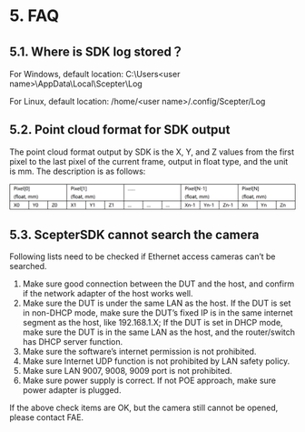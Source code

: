 # 5. FAQ<!-- {docsify-ignore-all} -->

## 5.1. Where is SDK log stored？

For Windows, default location: C:\Users\<user name>\AppData\Local\Scepter\Log

For Linux, default location: /home/\<user name>/.config/Scepter/Log

## 5.2. Point cloud format for SDK output

<!-- SDK 输出的点云格式为从当前帧的第一个 pixel 至最后一个 pixel 的 X,Y,Z 值，以 float 型输出，单位是 mm，说明如下： -->

The point cloud format output by SDK is the X, Y, and Z values from the first pixel to the last pixel of the current frame, output in float type, and the unit is mm. The description is as follows:

![SDK output pointcloud](<../../zh-cn/ScepterSDK/pic/SDK output pointcloud.png>)

## 5.3. ScepterSDK cannot search the camera

<!-- 搜索不到相机通常有以下几种情况：

1. 相机与主机端的接线是否良好，主机端的网卡是否可用
2. 相机与主机不在同一网段。如果相机设置为非 DHCP 模式，请确保相机的固定 IP 于主机在同一网段，如 192.168.1.X。若相机设置为 DHCP 模式，请确保相机与主机处于同 一局域网下，并且路由器/交换机具有 DHCP sever 功能
3. 软件的网络访问权限是否被限制
4. 局域网的 9007， 9008， 9009 端口是否被禁止
5. 相机的供电是否足够。如果使用非 POE 方式，请确保适配器打开并插入

如果以上检查项都确认无问题，但仍无法打开相机，请联系 FAE 处理。 -->

Following lists need to be checked if Ethernet access cameras can’t be searched.

1. Make sure good connection between the DUT and the host, and confirm if the network adapter of the host works well.
2. Make sure the DUT is under the same LAN as the host. If the DUT is set in non-DHCP mode, make sure the DUT’s fixed IP is in the same internet segment as the host, like 192.168.1.X; If the DUT is set in DHCP mode, make sure the DUT is in
   the same LAN as the host, and the router/switch has DHCP server function.
3. Make sure the software’s internet permission is not prohibited.
4. Make sure Internet UDP function is not prohibited by LAN safety policy.
5. Make sure LAN 9007, 9008, 9009 port is not prohibited.
6. Make sure power supply is correct. If not POE approach, make sure power adapter is
   plugged.

If the above check items are OK, but the camera still cannot be opened, please contact FAE.
